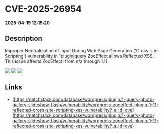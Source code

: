 # CVE-2025-26954

**2025-04-15 12:15:20**

## Description
Improper Neutralization of Input During Web Page Generation ('Cross-site Scripting') vulnerability in 1pluginjquery ZooEffect allows Reflected XSS. This issue affects ZooEffect: from n/a through 1.11.

![](https://img.shields.io/static/v1?label=Score&message=7.1&color=red)
![](https://img.shields.io/static/v1?label=Severity&message=HIGH&color=red)
![](https://img.shields.io/static/v1?label=CWE&message=XSS&color=green)

## Links
- [https://patchstack.com/database/wordpress/plugin/1-jquery-photo-gallery-slideshow-flash/vulnerability/wordpress-zooeffect-plugin-1-11-reflected-cross-site-scripting-xss-vulnerability?_s_id=cve](https://patchstack.com/database/wordpress/plugin/1-jquery-photo-gallery-slideshow-flash/vulnerability/wordpress-zooeffect-plugin-1-11-reflected-cross-site-scripting-xss-vulnerability?_s_id=cve)
